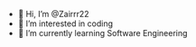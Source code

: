 - 👋 Hi, I’m @Zairrr22
- 👀 I’m interested in coding
- 🌱 I’m currently learning Software Engineering


<!---
Zairrr22/Zairrr22 is a ✨ special ✨ repository because its `README.md` (this file) appears on your GitHub profile.
You can click the Preview link to take a look at your changes.
--->
